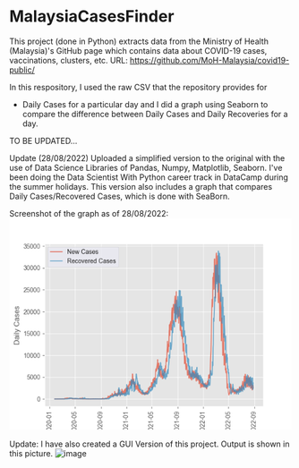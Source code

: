 # MalaysiaCasesFinder

This project (done in Python) extracts data from the Ministry of Health (Malaysia)'s GitHub page which contains data about COVID-19 cases, vaccinations, clusters, etc.
URL: https://github.com/MoH-Malaysia/covid19-public/

In this respository, I used the raw CSV that the repository provides for
- Daily Cases for a particular day and I did a graph using Seaborn to compare the difference between Daily Cases and Daily Recoveries for a day.

TO BE UPDATED...

Update (28/08/2022)
Uploaded a simplified version to the original with the use of Data Science Libraries of Pandas, Numpy, Matplotlib, Seaborn. I've been doing the Data Scientist With Python career track in DataCamp during the summer holidays. This version also includes a graph that compares Daily Cases/Recovered Cases, which is done with SeaBorn.

Screenshot of the graph as of 28/08/2022:\
![Graph comparing Daily Cases and Recovered Cases as of 28/08/2022](SimplifiedVersion/NewVSRecovered.png "Graph comparing Daily Cases and Recovered Cases")

Update:
I have also created a GUI Version of this project. Output is shown in this picture.
![image](https://user-images.githubusercontent.com/41332340/212465067-20b7eb34-1c55-4903-83de-0de667394254.png)

